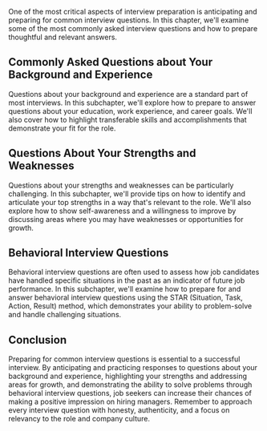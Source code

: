 
One of the most critical aspects of interview preparation is anticipating and preparing for common interview questions. In this chapter, we'll examine some of the most commonly asked interview questions and how to prepare thoughtful and relevant answers.

Commonly Asked Questions about Your Background and Experience
-------------------------------------------------------------

Questions about your background and experience are a standard part of most interviews. In this subchapter, we'll explore how to prepare to answer questions about your education, work experience, and career goals. We'll also cover how to highlight transferable skills and accomplishments that demonstrate your fit for the role.

Questions About Your Strengths and Weaknesses
---------------------------------------------

Questions about your strengths and weaknesses can be particularly challenging. In this subchapter, we'll provide tips on how to identify and articulate your top strengths in a way that's relevant to the role. We'll also explore how to show self-awareness and a willingness to improve by discussing areas where you may have weaknesses or opportunities for growth.

Behavioral Interview Questions
------------------------------

Behavioral interview questions are often used to assess how job candidates have handled specific situations in the past as an indicator of future job performance. In this subchapter, we'll examine how to prepare for and answer behavioral interview questions using the STAR (Situation, Task, Action, Result) method, which demonstrates your ability to problem-solve and handle challenging situations.

Conclusion
----------

Preparing for common interview questions is essential to a successful interview. By anticipating and practicing responses to questions about your background and experience, highlighting your strengths and addressing areas for growth, and demonstrating the ability to solve problems through behavioral interview questions, job seekers can increase their chances of making a positive impression on hiring managers. Remember to approach every interview question with honesty, authenticity, and a focus on relevancy to the role and company culture.
